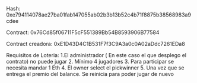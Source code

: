 
Hash: 0xe794114078ae27ba01fab147055ab02b3b13b52c4b71f8875b38568983a9cdee

Contract: 0x76Cd85f06711F5cF551389Bb54B8593906B77584

Contract creadora: 0xE1D43D4C1B531F7f3C9A3a0c0A02aDdc7261EDa8

Requisitos de Loteria:
1.El administrador ( En este caso el que desplego el contrato)  no puede jugar
2. Mínimo 4 jugadores
3. Para participar se necesita mandar 1 Eth
4. El owner select el pickwinner
5. Una vez que se entrega el premio del balance. Se reinicia para poder jugar de nuevo
